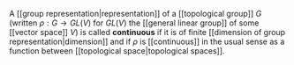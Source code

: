 A [[group representation|representation]] of a [[topological group]] $G$ (written $\rho:G\to GL(V)$ for $GL(V)$  the [[general linear group]] of some [[vector space]] $V$) is called **continuous** if it is of finite [[dimension of group representation|dimension]] and if $\rho$ is [[continuous]] in the usual sense as a function between [[topological space|topological spaces]].